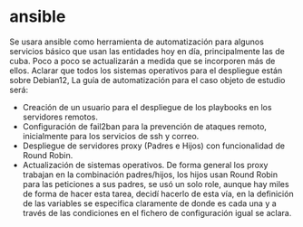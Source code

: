 # ansible
Se usara ansible como herramienta de automatización para algunos servicios básico que usan las entidades hoy en día, principalmente las de cuba. Poco a poco se actualizarán a medida que se incorporen más de ellos. Aclarar que todos los sistemas operativos para el despliegue están sobre Debian12, La guía de automatización para el caso objeto de estudio será: 
-	Creación de un usuario para el despliegue de los playbooks en los servidores remotos.
-	Configuración de fail2ban para la prevención de ataques remoto, inicialmente para los servicios de ssh y correo.
-	Despliegue de servidores proxy (Padres e Hijos) con funcionalidad de Round Robin.
-	Actualización de sistemas operativos.
De forma general los proxy trabajan en la combinación padres/hijos, los hijos usan Round Robin para las peticiones a sus padres, se usó un solo role, aunque hay miles de forma de hacer esta tarea, decidí hacerlo de esta vía, en la definición de las variables se especifica claramente de donde es cada una y a través de las condiciones en el fichero de configuración igual se aclara.
